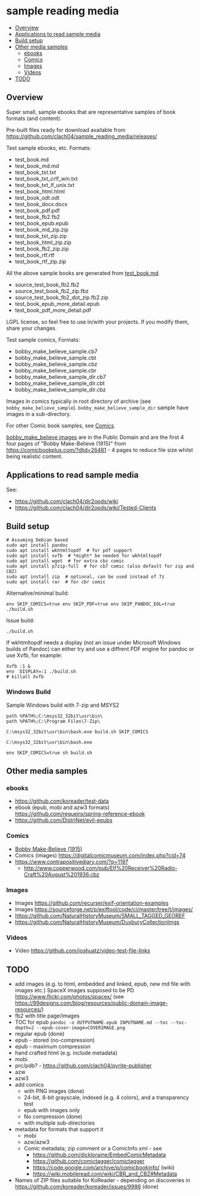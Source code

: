 # sample reading media

  * [Overview](#overview)
  * [Applications to read sample media](#applications-to-read-sample-media)
  * [Build setup](#build-setup)
  * [Other media samples](#other-media-samples)
    + [ebooks](#ebooks)
    + [Comics](#comics)
    + [Images](#images)
    + [Videos](#videos)
  * [TODO](#todo)


## Overview

Super small, sample ebooks that are representative samples of book formats (and content).

Pre-built files ready for download available from https://github.com/clach04/sample_reading_media/releases/

Test sample ebooks, etc. Formats:

  * test_book.md
  * test_book_md.md
  * test_book_txt.txt
  * test_book_txt_crlf_win.txt
  * test_book_txt_lf_unix.txt
  * test_book_html.html
  * test_book_odt.odt
  * test_book_docx.docx
  * test_book_pdf.pdf
  * test_book_fb2.fb2
  * test_book_epub.epub
  * test_book_md_zip.zip
  * test_book_txt_zip.zip
  * test_book_html_zip.zip
  * test_book_fb2_zip.zip
  * test_book_rtf.rtf
  * test_book_rtf_zip.zip

All the above sample books are generated from [test_book.md](./test_book.md).

  * source_test_book_fb2.fb2
  * source_test_book_fb2_zip.fbz
  * source_test_book_fb2_dot_zip.fb2.zip
  * test_book_epub_more_detail.epub
  * test_book_pdf_more_detail.pdf

LGPL license, so feel free to use in/with your projects. If you modify them, share your changes.

Test sample comics, Formats:

  * bobby_make_believe_sample.cb7
  * bobby_make_believe_sample.cbt
  * bobby_make_believe_sample.cbz
  * bobby_make_believe_sample.cbr
  * bobby_make_believe_sample_dir.cb7
  * bobby_make_believe_sample_dir.cbt
  * bobby_make_believe_sample_dir.cbz

Images in comics typically in root directory of archive (see `bobby_make_believe_sample`). `bobby_make_believe_sample_dir` sample have images in a sub-directory.

For other Comic book samples, see [Comics](#comics).

[bobby_make_believe images](images/bobby_make_believe) are in the Public Domain and are the first 4 four pages of "Bobby Make-Believe (1915)" from https://comicbookplus.com/?dlid=26481 - 4 pages to reduce file size whilst being realistic content.

## Applications to read sample media

See:

  * https://github.com/clach04/dir2opds/wiki
  * https://github.com/clach04/dir2opds/wiki/Tested-Clients

## Build setup

    # Assuming Debian based
    sudo apt install pandoc
    sudo apt install wkhtmltopdf  # for pdf support
    sudo apt install xvfb  # *might* be needed for wkhtmltopdf
    sudo apt install wget  # for extra cbz comic
    sudo apt install p7zip-full  # for cb7 comic (also default for zip and CBZ)
    sudo apt install zip  # optional, can be used instead of 7z
    sudo apt install rar  # for cbr comic

Alternative/minimal build:

    env SKIP_COMICS=true env SKIP_PDF=true env SKIP_PANDOC_EOL=true ./build.sh

Issue build:

    ./build.sh

If wkhtmltopdf needs a display (not an issue under Microsoft Windows builds of Pandoc) can either try and use a diffrent PDF engine for pandoc or use Xvfb, for example:

    Xvfb :1 &
    env  DISPLAY=:1 ./build.sh
    # killall Xvfb

### Windows Build

Sample Windows build with 7-zip and MSYS2

    path %PATH%;C:\msys32_32bit\usr\bin\
    path %PATH%;C:\Program Files\7-Zip\

    C:\msys32_32bit\usr\bin\bash.exe build.sh SKIP_COMICS

    C:\msys32_32bit\usr\bin\bash.exe

    env SKIP_COMICS=true sh build.sh


## Other media samples

### ebooks

  * https://github.com/koreader/test-data
  * ebook (epub, mobi and azw3 formats) https://github.com/regueiro/spring-reference-ebook
  * https://github.com/DistriNet/evil-epubs

### Comics

  * [Bobby Make-Believe (1915)](https://comicbookplus.com/?dlid=26481)
  * Comics (images) https://digitalcomicmuseum.com/index.php?cid=74
  * https://www.contrapositivediary.com/?p=1197
      * http://www.copperwood.com/pub/Elf%20Receiver%20Radio-Craft%20August%201936.cbz

### Images

  * Images https://github.com/recurser/exif-orientation-examples
  * Images https://sourceforge.net/p/exiftool/code/ci/master/tree/t/images/
  * https://github.com/NaturalHistoryMuseum/SMALL_TAGGED_GEOREF
  * https://github.com/NaturalHistoryMuseum/DuxburyCollectionImgs

### Videos

  * Video https://github.com/joshuatz/video-test-file-links


## TODO

  * add images (e.g. to html, embedded and linked, epub, new md file with images etc.) SpaceX images supposed to be PD https://www.flickr.com/photos/spacex/ (see https://99designs.com/blog/resources/public-domain-image-resources/)
  * fb2 with title page/images
  * TOC for epub `pandoc -o OUTPUTNAME.epub INPUTNAME.md --toc --toc-depth=2 --epub-cover-image=COVERIMAGE.png`
  * regular epub (done)
  * epub - stored (no-compression)
  * epub - maximum compression
  * hand crafted html (e.g. include metadata)
  * mobi
  * prc/pdb? - https://github.com/clach04/pyrite-publisher
  * azw
  * azw3
  * add comics
      * with PNG images (done)
      * 24-bit, 8-bit grayscale, indexed (e.g. 4 colors), and a transparency test
      * epub with images only
      * No compression (done)
      * with multiple sub-directories
  * metadata for formats that support it
      * mobi
      * azw/azw3
      * Comic metadata; zip comment or a ComicInfo.xml - see
          * https://github.com/dickloraine/EmbedComicMetadata
          * https://github.com/comictagger/comictagger
          * https://code.google.com/archive/p/comicbookinfo/ (wiki)
          * https://wiki.mobileread.com/wiki/CBR_and_CBZ#Metadata
  * Names of ZIP files suitable for KoReader - depending on discoveries in https://github.com/koreader/koreader/issues/9986 (done)
